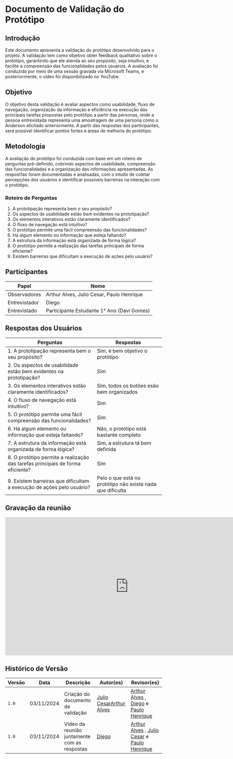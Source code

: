 # Documento de Validação do Protótipo

## Introdução

Este documento apresenta a validação do protótipo desenvolvido para o projeto. A validação tem como objetivo obter feedback qualitativo sobre o protótipo, garantindo que ele atenda ao seu propósito, seja intuitivo, e facilite a compreensão das funcionalidades pelos usuários. A avaliação foi conduzida por meio de uma sessão gravada via Microsoft Teams, e posteriormente, o vídeo foi disponibilizado no YouTube.

## Objetivo

O objetivo desta validação é avaliar aspectos como usabilidade, fluxo de navegação, organização da informação e eficiência na execução das principais tarefas propostas pelo protótipo a partir das personas, onde a pessoa entrevistada representa uma amostragem de uma persona como o Anderson elicitado anteriormente. A partir das respostas dos participantes, será possível identificar pontos fortes e áreas de melhoria do protótipo.

## Metodologia

A avaliação do protótipo foi conduzida com base em um roteiro de perguntas pré-definido, cobrindo aspectos de usabilidade, compreensão das funcionalidades e a organização das informações apresentadas. As respost1as foram documentadas e analisadas, com o intuito de coletar percepções dos usuários e identificar possíveis barreiras na interação com o protótipo.

### Roteiro de Perguntas

1. A prototipação representa bem o seu propósito?
2. Os aspectos de usabilidade estão bem evidentes na prototipação?
3. Os elementos interativos estão claramente identificados?
4. O fluxo de navegação está intuitivo?
5. O protótipo permite uma fácil compreensão das funcionalidades?
6. Há algum elemento ou informação que esteja faltando?
7. A estrutura da informação está organizada de forma lógica?
8. O protótipo permite a realização das tarefas principais de forma eficiente?
9. Existem barreiras que dificultam a execução de ações pelo usuário?

## Participantes

| Papel         | Nome                                       |
| ------------- | ------------------------------------------ |
| Observadores  | Arthur Alves, Julio Cesar, Paulo Henrique  |
| Entrevistador | Diego                                      |
| Entrevistado  | Participante Estudante 1° Ano (Davi Gomes) |

## Respostas dos Usuários

| Perguntas                                                                      | Respostas |
| ------------------------------------------------------------------------------ | --------- |
| 1. A prototipação representa bem o seu propósito?                              |   Sim, é bem objetivo o protótipo        |
| 2. Os aspectos de usabilidade estão bem evidentes na prototipação?             | Sim          |
| 3. Os elementos interativos estão claramente identificados?                    |  Sim, todos os botões esão bem organizados         |
| 4. O fluxo de navegação está intuitivo?                                        |   Sim        |
| 5. O protótipo permite uma fácil compreensão das funcionalidades?              |    Sim       |
| 6. Há algum elemento ou informação que esteja faltando?                        |    Não, o protótipo está bastante completo       |
| 7. A estrutura da informação está organizada de forma lógica?                  |   Sim, a estrutura tá bem definida        |
| 8. O protótipo permite a realização das tarefas principais de forma eficiente? |     Sim      |
| 9. Existem barreiras que dificultam a execução de ações pelo usuário?          |   Pelo o que está no protótipo não existe nada que dificulta        |

## Gravação da reunião

<iframe width="789" height="444" src="https://www.youtube.com/embed/pd3rk8KYnkY" title="Teste de Usabilidade" frameborder="0" allow="accelerometer; autoplay; clipboard-write; encrypted-media; gyroscope; picture-in-picture; web-share" referrerpolicy="strict-origin-when-cross-origin" allowfullscreen></iframe>

## Histórico de Versão

| Versão | Data       | Descrição                         | Autor(es)                                                                                                                                                                               | Revisor(es) |
| ------ | ---------- | --------------------------------- | --------------------------------------------------------------------------------------------------------------------------------------------------------------------------------------- | ----------- |
| `1.0`  | 03/11/2024 | Criação do documento de validação | [Julio Cesar](https://github.com/julio-dourado)[Arthur Alves](https://github.com/arthrok) |       [Arthur Alves](https://github.com/arthrok) , [Diego](https://github.com/diegosousaleite) e [Paulo Henrique](https://github.com/paulomh)      |
| `1.0`  | 03/11/2024 | Vídeo da reunião juntamente com as respostas| [Diego](https://github.com/diegosousaleite) | [Arthur Alves](https://github.com/arthrok) , [Julio Cesar](https://github.com/julio-dourado) e [Paulo Henrique](https://github.com/paulomh)|
